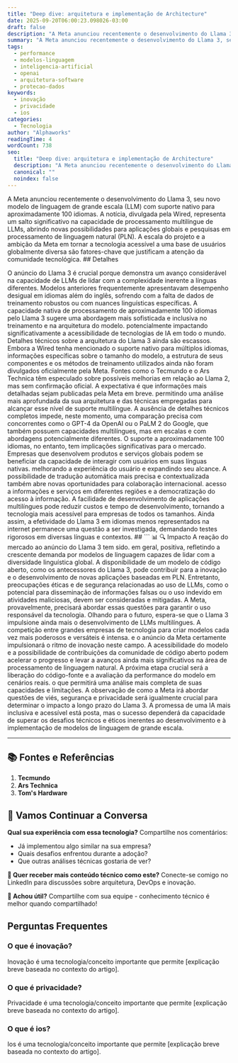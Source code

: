 ```yaml
---
title: "Deep dive: arquitetura e implementação de Architecture"
date: 2025-09-20T06:00:23.098026-03:00
draft: false
description: "A Meta anunciou recentemente o desenvolvimento do Llama 3, seu novo modelo de linguagem de grande escala (LLM) com suporte nativo para aproximadamente 100 id..."
summary: "A Meta anunciou recentemente o desenvolvimento do Llama 3, seu novo modelo de linguagem de grande escala (LLM) com suporte nativo para aproximadamente 100 id..."
tags:
  - performance
  - modelos-linguagem
  - inteligencia-artificial
  - openai
  - arquitetura-software
  - protecao-dados
keywords:
  - inovação
  - privacidade
  - ios
categories:
  - Tecnologia
author: "Alphaworks"
readingTime: 4
wordCount: 738
seo:
  title: "Deep dive: arquitetura e implementação de Architecture"
  description: "A Meta anunciou recentemente o desenvolvimento do Llama 3, seu novo modelo de linguagem de grande escala (LLM) com suporte nativo para aproximadamente 100 id..."
  canonical: ""
  noindex: false
---
```


A Meta anunciou recentemente o desenvolvimento do Llama 3, seu novo modelo de linguagem de grande escala (LLM) com suporte nativo para aproximadamente 100 idiomas. A notícia, divulgada pela Wired, representa um salto significativo na capacidade de processamento multilíngue de LLMs, abrindo novas possibilidades para aplicações globais e pesquisas em processamento de linguagem natural (PLN). A escala do projeto e a ambição da Meta em tornar a tecnologia acessível a uma base de usuários globalmente diversa são fatores-chave que justificam a atenção da comunidade tecnológica. ## Detalhes

O anúncio do Llama 3 é crucial porque demonstra um avanço considerável na capacidade de LLMs de lidar com a complexidade inerente a línguas diferentes. Modelos anteriores frequentemente apresentavam desempenho desigual em idiomas além do inglês, sofrendo com a falta de dados de treinamento robustos ou com nuances linguísticas específicas. A capacidade nativa de processamento de aproximadamente 100 idiomas pelo Llama 3 sugere uma abordagem mais sofisticada e inclusiva no treinamento e na arquitetura do modelo. potencialmente impactando significativamente a acessibilidade de tecnologias de IA em todo o mundo. Detalhes técnicos sobre a arquitetura do Llama 3 ainda são escassos. Embora a Wired tenha mencionado o suporte nativo para múltiplos idiomas, informações específicas sobre o tamanho do modelo, a estrutura de seus componentes e os métodos de treinamento utilizados ainda não foram divulgados oficialmente pela Meta. Fontes como o Tecmundo e o Ars Technica têm especulado sobre possíveis melhorias em relação ao Llama 2, mas sem confirmação oficial. A expectativa é que informações mais detalhadas sejam publicadas pela Meta em breve. permitindo uma análise mais aprofundada da sua arquitetura e das técnicas empregadas para alcançar esse nível de suporte multilíngue. A ausência de detalhes técnicos completos impede, neste momento, uma comparação precisa com concorrentes como o GPT-4 da OpenAI ou o PaLM 2 do Google, que também possuem capacidades multilíngues, mas em escalas e com abordagens potencialmente diferentes. O suporte a aproximadamente 100 idiomas, no entanto, tem implicações significativas para o mercado. Empresas que desenvolvem produtos e serviços globais podem se beneficiar da capacidade de interagir com usuários em suas línguas nativas. melhorando a experiência do usuário e expandindo seu alcance. A possibilidade de tradução automática mais precisa e contextualizada também abre novas oportunidades para colaboração internacional. acesso a informações e serviços em diferentes regiões e a democratização do acesso à informação. A facilidade de desenvolvimento de aplicações multilíngues pode reduzir custos e tempo de desenvolvimento, tornando a tecnologia mais acessível para empresas de todos os tamanhos. Ainda assim, a efetividade do Llama 3 em idiomas menos representados na internet permanece uma questão a ser investigada, demandando testes rigorosos em diversas línguas e contextos. ## ``` 📊 🔍 Impacto A reação do mercado ao anúncio do Llama 3 tem sido. em geral, positiva, refletindo a crescente demanda por modelos de linguagem capazes de lidar com a diversidade linguística global. A disponibilidade de um modelo de código aberto, como os antecessores do Llama 3, pode contribuir para a inovação e o desenvolvimento de novas aplicações baseadas em PLN. Entretanto, preocupações éticas e de segurança relacionadas ao uso de LLMs, como o potencial para disseminação de informações falsas ou o uso indevido em atividades maliciosas, devem ser consideradas e mitigadas. A Meta, provavelmente, precisará abordar essas questões para garantir o uso responsável da tecnologia. Olhando para o futuro, espera-se que o Llama 3 impulsione ainda mais o desenvolvimento de LLMs multilíngues. A competição entre grandes empresas de tecnologia para criar modelos cada vez mais poderosos e versáteis é intensa. e o anúncio da Meta certamente impulsionará o ritmo de inovação neste campo. A acessibilidade do modelo e a possibilidade de contribuições da comunidade de código aberto podem acelerar o progresso e levar a avanços ainda mais significativos na área de processamento de linguagem natural. A próxima etapa crucial será a liberação do código-fonte e a avaliação da performance do modelo em cenários reais. o que permitirá uma análise mais completa de suas capacidades e limitações. A observação de como a Meta irá abordar questões de viés, segurança e privacidade será igualmente crucial para determinar o impacto a longo prazo do Llama 3. A promessa de uma IA mais inclusiva e acessível está posta, mas o sucesso dependerá da capacidade de superar os desafios técnicos e éticos inerentes ao desenvolvimento e à implementação de modelos de linguagem de grande escala. 

---

## 📚 Fontes e Referências

1. **Tecmundo**
2. **Ars Technica**
3. **Tom's Hardware**

## 💬 Vamos Continuar a Conversa

**Qual sua experiência com essa tecnologia?** Compartilhe nos comentários:
- Já implementou algo similar na sua empresa?
- Quais desafios enfrentou durante a adoção?
- Que outras análises técnicas gostaria de ver?

**📧 Quer receber mais conteúdo técnico como este?** 
Conecte-se comigo no LinkedIn para discussões sobre arquitetura, DevOps e inovação.

**🔄 Achou útil?** Compartilhe com sua equipe - conhecimento técnico é melhor quando compartilhado!


## Perguntas Frequentes

### O que é inovação?

Inovação é uma tecnologia/conceito importante que permite [explicação breve baseada no contexto do artigo].

### O que é privacidade?

Privacidade é uma tecnologia/conceito importante que permite [explicação breve baseada no contexto do artigo].

### O que é ios?

Ios é uma tecnologia/conceito importante que permite [explicação breve baseada no contexto do artigo].

